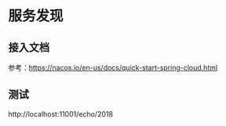 # 服务发现
## 接入文档
参考：https://nacos.io/en-us/docs/quick-start-spring-cloud.html

## 测试
http://localhost:11001/echo/2018
